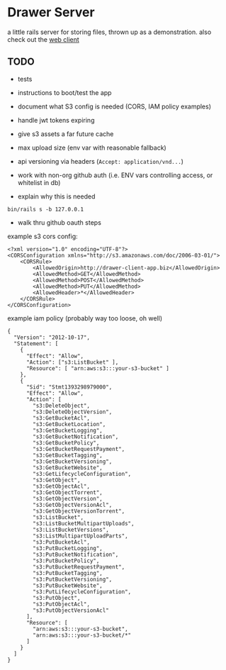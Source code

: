 # Drawer Server

a little rails server for storing files, thrown up as a demonstration. also
check out the [web client](https://github.com/schpet/drawer-web)


## TODO

- tests
- instructions to boot/test the app
- document what S3 config is needed (CORS, IAM policy examples)
- handle jwt tokens expiring
- give s3 assets a far future cache
- max upload size (env var with reasonable fallback)
- api versioning via headers (`Accept: application/vnd...`)
- work with non-org github auth (i.e. ENV vars controlling access, or whitelist
  in db)

- explain why this is needed

```
bin/rails s -b 127.0.0.1
```

- walk thru github oauth steps

example s3 cors config:

```
<?xml version="1.0" encoding="UTF-8"?>
<CORSConfiguration xmlns="http://s3.amazonaws.com/doc/2006-03-01/">
    <CORSRule>
        <AllowedOrigin>http://drawer-client-app.biz</AllowedOrigin>
        <AllowedMethod>GET</AllowedMethod>
        <AllowedMethod>POST</AllowedMethod>
        <AllowedMethod>PUT</AllowedMethod>
        <AllowedHeader>*</AllowedHeader>
    </CORSRule>
</CORSConfiguration>
```

example iam policy (probably way too loose, oh well)

```
{
  "Version": "2012-10-17",
  "Statement": [
    {
      "Effect": "Allow",
      "Action": ["s3:ListBucket" ],
      "Resource": [ "arn:aws:s3:::your-s3-bucket" ]
    },
    {
      "Sid": "Stmt1393298979000",
      "Effect": "Allow",
      "Action": [
        "s3:DeleteObject",
        "s3:DeleteObjectVersion",
        "s3:GetBucketAcl",
        "s3:GetBucketLocation",
        "s3:GetBucketLogging",
        "s3:GetBucketNotification",
        "s3:GetBucketPolicy",
        "s3:GetBucketRequestPayment",
        "s3:GetBucketTagging",
        "s3:GetBucketVersioning",
        "s3:GetBucketWebsite",
        "s3:GetLifecycleConfiguration",
        "s3:GetObject",
        "s3:GetObjectAcl",
        "s3:GetObjectTorrent",
        "s3:GetObjectVersion",
        "s3:GetObjectVersionAcl",
        "s3:GetObjectVersionTorrent",
        "s3:ListBucket",
        "s3:ListBucketMultipartUploads",
        "s3:ListBucketVersions",
        "s3:ListMultipartUploadParts",
        "s3:PutBucketAcl",
        "s3:PutBucketLogging",
        "s3:PutBucketNotification",
        "s3:PutBucketPolicy",
        "s3:PutBucketRequestPayment",
        "s3:PutBucketTagging",
        "s3:PutBucketVersioning",
        "s3:PutBucketWebsite",
        "s3:PutLifecycleConfiguration",
        "s3:PutObject",
        "s3:PutObjectAcl",
        "s3:PutObjectVersionAcl"
      ],
      "Resource": [
        "arn:aws:s3:::your-s3-bucket",
        "arn:aws:s3:::your-s3-bucket/*"
      ]
    }
  ]
}
```
